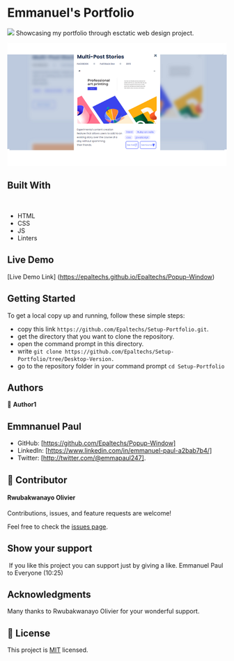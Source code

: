 # Emmanuel's Portfolio
![](https://img.shields.io/badge/Microverse-blueviolet)
​
Showcasing my portfolio through esctatic web design project.

![](screenshot.png)
## Built With
​
- HTML 
- CSS
- JS
- Linters


## Live Demo

[Live Demo Link]
(https://epaltechs.github.io/Epaltechs/Popup-Window)
​
## Getting Started
To get a local copy up and running, follow these simple steps:

- copy this link `https://github.com/Epaltechs/Setup-Portfolio.git`.
- get the directory that you want to clone the repository.
- open the command prompt in this directory.
- write `git clone https://github.com/Epaltechs/Setup-Portfolio/tree/Desktop-Version.`
- go to the repository folder in your command prompt `cd Setup-Portfolio`


## Authors
👤 **Author1**
## Emmnanuel Paul
- GitHub: [https://github.com/Epaltechs/Popup-Window]
- LinkedIn: [https://www.linkedin.com/in/emmanuel-paul-a2bab7b4/]
- Twitter: [http://twitter.com/@emmapaul247].
​
## 🤝 Contributor

#### Rwubakwanayo Olivier

Contributions, issues, and feature requests are welcome!

Feel free to check the [issues page](https://github.com/Epaltechs/Popup-Window/issues).

## Show your support
​
If you like this project you can support just by giving a like.
Emmanuel Paul to Everyone (10:25)

## Acknowledgments
Many thanks to Rwubakwanayo Olivier for your wonderful support.

## 📝 License

This project is [MIT](./MIT.md) licensed.
